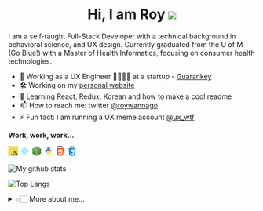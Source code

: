 <h1 align="center"> Hi, I am Roy  <img src="https://media.giphy.com/media/hvRJCLFzcasrR4ia7z/giphy.gif" width="30px"></h1>

I am a self-taught Full-Stack Developer with a technical background in behavioral science, and UX design. Currently graduated from the U of M (Go Blue!) with a Master of Health Informatics, focusing on consumer health technologies. 

- 🔭 Working as a UX Engineer  👩🏻‍💻🎨  at a startup - [Guarankey](https://guarankey.com/) 
- 🛠 Working on my [personal website](https://falinwang.github.io/portfolio/)
- 🌱 Learning React, Redux, Korean and how to make a cool readme
- 📫 How to reach me: twitter [@roywannago](https://twitter.com/roywannago)
- ⚡ Fun fact: I am running a UX meme account [@ux_wtf](https://www.instagram.com/ux_wtf/)

<strong>Work, work, work...</strong>

  <img height="20" src="https://raw.githubusercontent.com/github/explore/80688e429a7d4ef2fca1e82350fe8e3517d3494d/topics/javascript/javascript.png">  <img height="20" src="https://raw.githubusercontent.com/github/explore/80688e429a7d4ef2fca1e82350fe8e3517d3494d/topics/react/react.png">  <img height="20" src="https://raw.githubusercontent.com/github/explore/80688e429a7d4ef2fca1e82350fe8e3517d3494d/topics/nodejs/nodejs.png">  <img height="20" src="https://raw.githubusercontent.com/github/explore/80688e429a7d4ef2fca1e82350fe8e3517d3494d/topics/python/python.png">  <img height="20" src="https://raw.githubusercontent.com/github/explore/80688e429a7d4ef2fca1e82350fe8e3517d3494d/topics/html/html.png">  <img height="20" src="https://raw.githubusercontent.com/github/explore/80688e429a7d4ef2fca1e82350fe8e3517d3494d/topics/css/css.png">


<!--START_SECTION:activity-->
<!--END_SECTION:activity-->


![My github stats](https://github-readme-stats.vercel.app/api?username=falinwang&show_icons=true&count_private=true&hide=stars&bg_color=30,e96443,904e95&title_color=fff&text_color=fff&icon_color=fff)

[![Top Langs](https://github-readme-stats.vercel.app/api/top-langs/?username=falinwang&hide=java&layout=compact&bg_color=30,e96443,904e95&title_color=fff&text_color=fff&icon_color=fff)](https://github.com/falinwang/github-readme-stats)

<details>
  <summary>👉🏻 More about me...</summary>
  <br>
  <p><i>hey google, play lofi beats! 🎶</i><p>
 <p>Technical Skills</p>
  

  - 💻 JavaScript/ES6+, Node.js, HTML5, CSS3, React.js, Python, Bootstrap
  - 🖥 PostgreSQL, RESTful API, JQuery, AngularJS, Django
  - 🎨 UX Design: User experience design, user journey map, interaction design, user flow, wireframing, design system
  - 💬 UX Research: Affinity diagram, comparative analysis, survey design, heuristic evaluation, usability testing, A/B testing
  
  <p>Languages</p>
  
  - English (fluent)
  - Chinese (native)
  - Spanish (basic)
  - Korean (beginner)

  <br><br>
</details>


